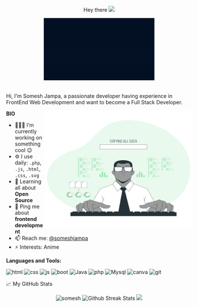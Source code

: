 <p align="center"> Hey there <img src="https://media.giphy.com/media/hvRJCLFzcasrR4ia7z/giphy.gif" width="25px" />
<div align="center" width="50">
 <img src="https://github.com/somesh526/somesh526/blob/main/welcome%20gif.gif" alt="Welcome!" width="300"/>
 </div>
<br />

Hi, I'm Somesh Jampa, a passionate developer having experience in FrontEnd Web Development and want to become a Full Stack Developer.

<img align="right" alt="GIF" src="https://github.com/somesh526/somesh526/blob/main/animation.gif?raw=true" width="400" height="320" />

**BIO**

- 👨🏽‍💻 I’m currently working on something cool :wink:
- ⚙️ I use daily: `.php`, `.js`, `.html`, `.css`, `.svg`
- 🌱 Learning all about **Open Source**
- 💬 Ping me about **frontend development**
- 📫 Reach me: [@someshjampa](https://www.linkedin.com/in/someshjampa/)
- ⚡️ Interests: Anime

**Languages and Tools:** 
<p>
<img src="https://img.shields.io/badge/HTML-E34F26?logo=html5&logoColor=white&style-the-badge" alt="html"  />
  
<img src="https://img.shields.io/badge/CSS-ffcccc?logo=css3&logoColor=white&style-the-badge" alt="css"  />

<img src="https://img.shields.io/badge/JavaScript-F7DF1E?logo=javascript&logoColor=white&style-the-badge" alt="js"  />

<img src="https://img.shields.io/badge/BootStrap-003b5f?logo=bootstrap&logoColor=white&style-the-badge" alt="boot"  />

<img src="https://img.shields.io/badge/Java-E34F26?logo=java&logoColor=white&style-the-badge" alt="Java"/>

<img src="https://img.shields.io/badge/php-8993be?logo=php&logoColor=white&style-the-badge" alt="php"/>

<img src="https://img.shields.io/badge/Mysql-303030?logo=mysql&logoColor=white&style-the-badge" alt="Mysql"/>

<img src="https://img.shields.io/badge/Canva-B3FFFF?logo=canva&logoColor=white&style-the-badge" alt="canva"/>

<img src="https://img.shields.io/badge/Git-DC3E15?logo=git&logoColor=white&style-the-badge" alt="git"/>
</p>

📈 My GitHub Stats
<br />


 <p align="center"><img src="https://github-readme-stats.vercel.app/api?username=somesh526&show_icons=true&theme=gotham&bg_color=0,000000,130F40" alt="somesh" />
 <img src="https://github-readme-streak-stats.herokuapp.com/?user=somesh526&theme=gotham" alt="Github Streak Stats">
 <img src="https://activity-graph.herokuapp.com/graph?username=somesh526&theme=react-dark&color=45EBA5&line=C0C0C0&point=0">
